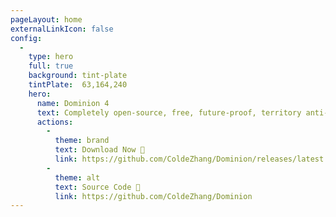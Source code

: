 ```yaml
---
pageLayout: home
externalLinkIcon: false
config:
  -
    type: hero
    full: true
    background: tint-plate
    tintPlate:  63,164,240
    hero:
      name: Dominion 4
      text: Completely open-source, free, future-proof, territory anti-grief plugin developed specifically for high-versions minecraft server.
      actions:
        -
          theme: brand
          text: Download Now 💾
          link: https://github.com/ColdeZhang/Dominion/releases/latest
        -
          theme: alt
          text: Source Code 🔗
          link: https://github.com/ColdeZhang/Dominion
---
```

